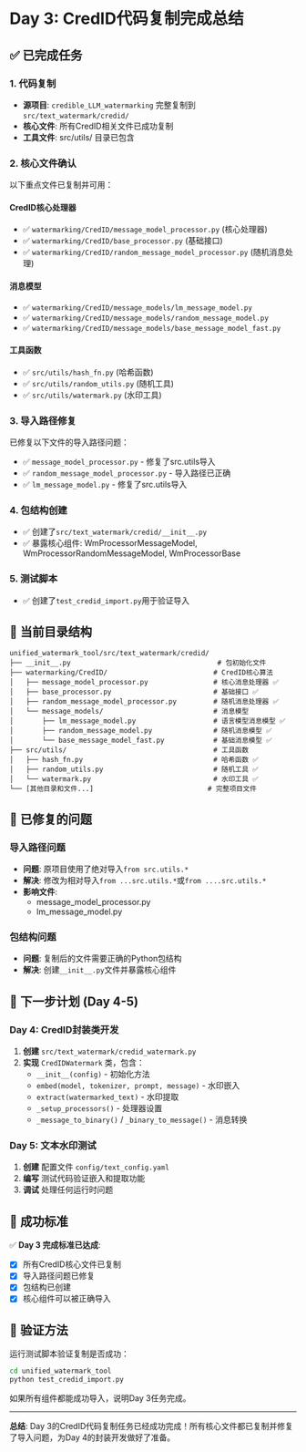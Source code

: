 # Day 3: CredID代码复制完成总结

## ✅ 已完成任务

### 1. 代码复制
- **源项目**: `credible_LLM_watermarking` 完整复制到 `src/text_watermark/credid/`
- **核心文件**: 所有CredID相关文件已成功复制
- **工具文件**: src/utils/ 目录已包含

### 2. 核心文件确认
以下重点文件已复制并可用：

#### CredID核心处理器
- ✅ `watermarking/CredID/message_model_processor.py` (核心处理器)
- ✅ `watermarking/CredID/base_processor.py` (基础接口)  
- ✅ `watermarking/CredID/random_message_model_processor.py` (随机消息处理)

#### 消息模型
- ✅ `watermarking/CredID/message_models/lm_message_model.py`
- ✅ `watermarking/CredID/message_models/random_message_model.py`
- ✅ `watermarking/CredID/message_models/base_message_model_fast.py`

#### 工具函数
- ✅ `src/utils/hash_fn.py` (哈希函数)
- ✅ `src/utils/random_utils.py` (随机工具)
- ✅ `src/utils/watermark.py` (水印工具)

### 3. 导入路径修复
已修复以下文件的导入路径问题：
- ✅ `message_model_processor.py` - 修复了src.utils导入
- ✅ `random_message_model_processor.py` - 导入路径已正确
- ✅ `lm_message_model.py` - 修复了src.utils导入

### 4. 包结构创建
- ✅ 创建了`src/text_watermark/credid/__init__.py`
- ✅ 暴露核心组件: WmProcessorMessageModel, WmProcessorRandomMessageModel, WmProcessorBase

### 5. 测试脚本
- ✅ 创建了`test_credid_import.py`用于验证导入

## 📁 当前目录结构

```
unified_watermark_tool/src/text_watermark/credid/
├── __init__.py                                    # 包初始化文件
├── watermarking/CredID/                          # CredID核心算法
│   ├── message_model_processor.py                # 核心消息处理器 ✅
│   ├── base_processor.py                         # 基础接口 ✅
│   ├── random_message_model_processor.py         # 随机消息处理器 ✅
│   └── message_models/                           # 消息模型
│       ├── lm_message_model.py                   # 语言模型消息模型 ✅
│       ├── random_message_model.py               # 随机消息模型 ✅
│       └── base_message_model_fast.py            # 基础消息模型 ✅
├── src/utils/                                    # 工具函数
│   ├── hash_fn.py                                # 哈希函数 ✅
│   ├── random_utils.py                           # 随机工具 ✅
│   └── watermark.py                              # 水印工具 ✅
└── [其他目录和文件...]                            # 完整项目文件
```

## 🔧 已修复的问题

### 导入路径问题
- **问题**: 原项目使用了绝对导入`from src.utils.*`
- **解决**: 修改为相对导入`from ...src.utils.*`或`from ....src.utils.*`
- **影响文件**: 
  - message_model_processor.py
  - lm_message_model.py

### 包结构问题
- **问题**: 复制后的文件需要正确的Python包结构
- **解决**: 创建`__init__.py`文件并暴露核心组件

## 📝 下一步计划 (Day 4-5)

### Day 4: CredID封装类开发
1. **创建** `src/text_watermark/credid_watermark.py`
2. **实现** `CredIDWatermark` 类，包含：
   - `__init__(config)` - 初始化方法
   - `embed(model, tokenizer, prompt, message)` - 水印嵌入
   - `extract(watermarked_text)` - 水印提取
   - `_setup_processors()` - 处理器设置
   - `_message_to_binary()` / `_binary_to_message()` - 消息转换

### Day 5: 文本水印测试
1. **创建** 配置文件 `config/text_config.yaml`
2. **编写** 测试代码验证嵌入和提取功能
3. **调试** 处理任何运行时问题

## 🎯 成功标准

✅ **Day 3 完成标准已达成**:
- [x] 所有CredID核心文件已复制
- [x] 导入路径问题已修复
- [x] 包结构已创建
- [x] 核心组件可以被正确导入

## 🧪 验证方法

运行测试脚本验证复制是否成功：
```bash
cd unified_watermark_tool
python test_credid_import.py
```

如果所有组件都能成功导入，说明Day 3任务完成。

---

**总结**: Day 3的CredID代码复制任务已经成功完成！所有核心文件都已复制并修复了导入问题，为Day 4的封装开发做好了准备。 